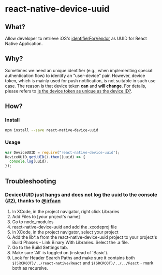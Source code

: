 react-native-device-uuid
=========================

## What?

Allow developer to retrieve iOS's [identifierForVendor](https://developer.apple.com/library/ios/documentation/UIKit/Reference/UIDevice_Class/index.html#//apple_ref/occ/instp/UIDevice/identifierForVendor) as UUID for React Native Application.

## Why?

Sometimes we need an unique identifier (e.g., when implementing special authentication flow) to identify an "user-device" pair.
However, device token, which is mainly used for push notification, is not suitable in such use case. The reason is that device token **can** and **will change**.
For details, please refers to [Is the device token as unique as the device ID?](http://stackoverflow.com/questions/6927011/is-the-device-token-as-unique-as-the-device-id).

## How?

### Install

```bash
npm install --save react-native-device-uuid
```

### Usage

```javascript
var DeviceUUID = require("react-native-device-uuid");
DeviceUUID.getUUID().then((uuid) => {
  console.log(uuid);
});
```

## Troubleshooting

### DeviceUUID just hangs and does not log the uuid to the console ([#2](https://github.com/lazywei/react-native-device-uuid/issues/2)), thanks to [@irfaan](https://github.com/irfaan)

1. In XCode, in the project navigator, right click Libraries
2. Add Files to [your project's name]
3. Go to node\_modules
4. react-native-device-uuid and add the .xcodeproj file
5. In XCode, in the project navigator, select your project
6. Add the lib\*.a from the react-native-device-uuid project to your project's Build Phases - Link Binary With Libraries. Select the .a file.
7. Go to the Build Settings tab.
8. Make sure 'All' is toggled on (instead of 'Basic').
9. Look for Header Search Paths and make sure it contains both `$(SRCROOT)/../react-native/React` and `$(SRCROOT)/../../React` - mark both as recursive.

